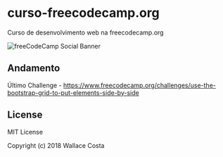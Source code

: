 # curso-freecodecamp.org
Curso de desenvolvimento web na freecodecamp.org

![freeCodeCamp Social Banner](https://s3.amazonaws.com/freecodecamp/wide-social-banner.png)

Andamento
---------

Último Challenge - https://www.freecodecamp.org/challenges/use-the-bootstrap-grid-to-put-elements-side-by-side

License
-------

MIT License

Copyright (c) 2018 Wallace Costa


